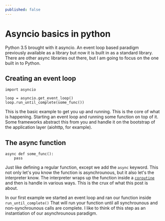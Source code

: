 ```yaml
---
published: false
---
```

# Asyncio basics in python

Python 3.5 brought with it asyncio. An event loop based paradigm previously available as a library but now it is built in as a standard library. There are other async libraries out there, but I am going to focus on the one built in to Python. 

## Creating an event loop

```
import asyncio

loop = asyncio.get_event_loop()
loop.run_until_complete(some_func())
```

This is the basic example to get you up and running. This is the core of what is happening. Starting an event loop and running some function on top of it. Some frameworks abstract this from you and handle it on the bootstrap of the application layer (aiohttp, for example). 

## The async function

```
async def some_func():
    pass
```

Just like defining a regular function, except we add the `async` keyword. This not only let's you know the function is asynchrounous, but it also let's the interpreter know. The interpreter wraps up the function inside a [`coroutine`](https://docs.python.org/3/library/asyncio-task.html#coroutines) and then is handle in various ways. This is the crux of what this post is about. 

In our first example we started an event loop and ran our function inside `run_until_complete()` That will run your function until all synchrounous and non-synchrounous calls are complete. I like to think of this step as an instantiation of our asynchrounous paradigm. 
